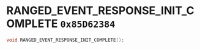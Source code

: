 # RANGED_EVENT_RESPONSE_INIT_COMPLETE `0x85D62384`

```cpp
void RANGED_EVENT_RESPONSE_INIT_COMPLETE();
```
